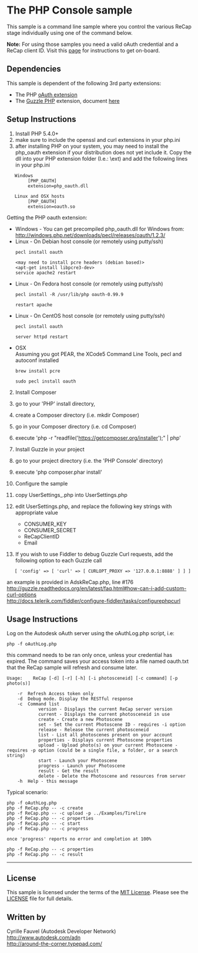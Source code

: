  The PHP Console sample
=====================

This sample is a command line sample where you control the various ReCap stage individually using one of the command below.

<b>Note:</b> For using those samples you need a valid oAuth credential and a ReCap client ID. Visit this [page](http://developer-recap-autodesk.github.io/) for instructions to get on-board.


Dependencies
--------------------
This sample is dependent of the following 3rd party extensions:

* The PHP [oAuth extension](http://php.net/manual/en/book.oauth.php)
* The [Guzzle PHP](https://github.com/guzzle/guzzle) extension, document [here](http://guzzle.readthedocs.org/en/latest/)


Setup Instructions
-------------------------

1. Install PHP 5.4.0+ 
  1. make sure to include the openssl and curl extensions in your php.ini
  2. after installing PHP on your system, you may need to install the php_oauth extension if your 
      distribution does not yet include it. Copy the dll into your PHP extension folder (I.e.: <PHP folder>\ext)
      and add the following lines in your php.ini 
```
   Windows
		[PHP_OAUTH]
		extension=php_oauth.dll
		
   Linux and OSX hosts
		[PHP_OAUTH]
		extension=oauth.so
```

Getting the PHP oauth extension:
   * Windows - You can get precompiled php_oauth.dll for Windows from:
     http://windows.php.net/downloads/pecl/releases/oauth/1.2.3/
   * Linux - On Debian host console (or remotely using putty/ssh)
     ```
     pecl install oauth
     
     <may need to install pcre headers (debian based)>
     <apt-get install libpcre3-dev>
     service apache2 restart
     ```
   * Linux - On Fedora host console (or remotely using putty/ssh)
     ```
     pecl install -R /usr/lib/php oauth-0.99.9
     
     restart apache
     ```
   * Linux - On CentOS host console (or remotely using putty/ssh)
     ```
     pecl install oauth
     
     server httpd restart
     ```
   * OSX <br />
     Assuming you got PEAR, the XCode5 Command Line Tools, pecl and autoconf installed 
     ```
     brew install pcre
     
     sudo pecl install oauth
     ```

2. Install Composer
  1. go to your 'PHP' install directory,
  2. create a Composer directory (i.e. mkdir Composer)
  3. go in your Composer directory (i.e. cd Composer)
  4. execute 'php -r "readfile('https://getcomposer.org/installer');" | php'
  
3. Install Guzzle in your project
  1. go to your project directory (i.e. the 'PHP Console' directory)
  2. execute 'php composer.phar install'
  
4. Configure the sample
  1. copy UserSettings_.php into UserSettings.php
  2. edit UserSettings.php, and replace the following key strings with appropriate value
     * CONSUMER_KEY
	 * CONSUMER_SECRET
	 * ReCapClientID
	 * Email

5. If you wish to use Fiddler to debug Guzzle Curl requests, add the following option to each Guzzle call
```
   [ 'config' => [ 'curl' => [ CURLOPT_PROXY => '127.0.0.1:8888' ] ] ]
```
   an example is provided in AdskReCap.php, line #176  
   http://guzzle.readthedocs.org/en/latest/faq.html#how-can-i-add-custom-curl-options  
   http://docs.telerik.com/fiddler/configure-fiddler/tasks/configurephpcurl
	 
Usage Instructions
-------------------------

Log on the Autodesk oAuth server using the oAuthLog.php script, i.e:

	php -f oAuthLog.php
	
this command needs to be ran only once, unless your credential has expired. The command saves your access token into a file named oauth.txt that the ReCap sample will refresh and consume later.
```
Usage:    ReCap [-d] [-r] [-h] [-i photosceneid] [-c command] [-p photo(s)]

	-r	Refresh Access token only
	-d	Debug mode. Display the RESTful response
	-c	Command list
			version - Displays the current ReCap server version
			current - Displays the current photosceneid in use
			create - Create a new Photoscene
			set - Set the current Photoscene ID - requires -i option
			release - Release the current photosceneid
			list - List all photoscenes present on your account
			properties - Displays current Photoscene properties
			upload - Upload photo(s) on your current Photoscene - requires -p option (could be a single file, a folder, or a search string)
			start - Launch your Photoscene
			progress - Launch your Photoscene
			result - Get the result
			delete - Delete the Photoscene and resources from server
	-h	Help - this message
```

Typical scenario:
```
php -f oAuthLog.php
php -f ReCap.php -- -c create
php -f ReCap.php -- -c upload -p ../Examples/Tirelire
php -f ReCap.php -- -c properties
php -f ReCap.php -- -c start
php -f ReCap.php -- -c progress

once 'progress' reports no error and completion at 100%

php -f ReCap.php -- -c properties
php -f ReCap.php -- -c result
```

--------

## License

This sample is licensed under the terms of the [MIT License](http://opensource.org/licenses/MIT). Please see the [LICENSE](LICENSE) file for full details.


## Written by

Cyrille Fauvel (Autodesk Developer Network)  
http://www.autodesk.com/adn  
http://around-the-corner.typepad.com/  
